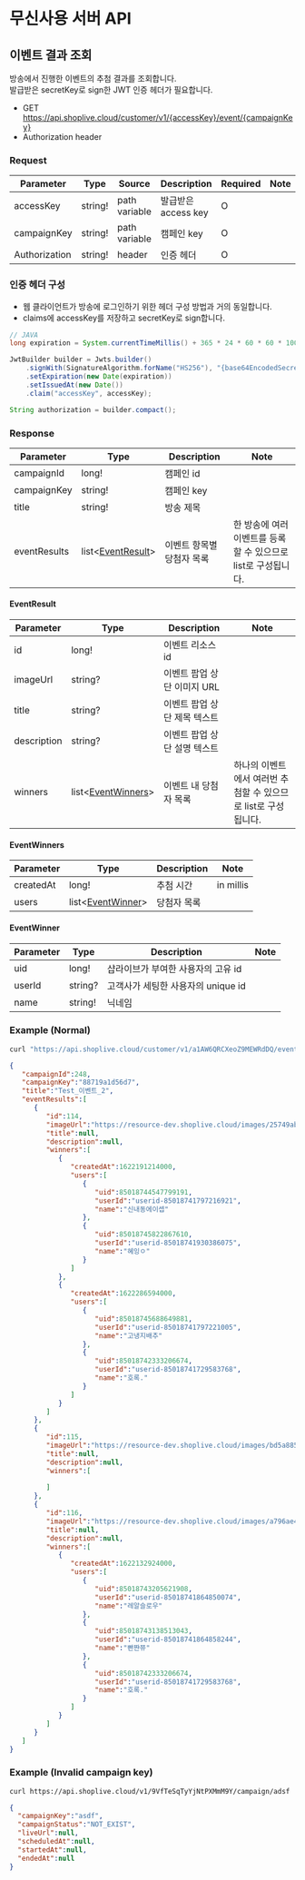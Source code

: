 # 무신사용 서버 API

## 이벤트 결과 조회

방송에서 진행한 이벤트의 추첨 결과를 조회합니다.  
발급받은 secretKey로 sign한 JWT 인증 헤더가 필요합니다.

- GET https://api.shoplive.cloud/customer/v1/{accessKey}/event/{campaignKey}
- Authorization header

### Request

| Parameter | Type | Source | Description | Required | Note |
| --------- | ---- | ------ | ----------- | -------- | ---- |
| accessKey | string! | path variable | 발급받은 access key | O | |
| campaignKey | string! | path variable | 캠페인 key | O | |
| Authorization | string! | header | 인증 헤더 | O | |

### 인증 헤더 구성

- 웹 클라이언트가 방송에 로그인하기 위한 헤더 구성 방법과 거의 동일합니다.
- claims에 accessKey를 저장하고 secretKey로 sign합니다. 

```java
// JAVA
long expiration = System.currentTimeMillis() + 365 * 24 * 60 * 60 * 1000L; // an year

JwtBuilder builder = Jwts.builder()
    .signWith(SignatureAlgorithm.forName("HS256"), "{base64EncodedSecretKey}")
    .setExpiration(new Date(expiration))
    .setIssuedAt(new Date())
    .claim("accessKey", accessKey);

String authorization = builder.compact();
```

### Response

| Parameter | Type | Description | Note |
| --------- | ---- | ----------- | ---- |
| campaignId | long! | 캠페인 id |  |
| campaignKey | string! | 캠페인 key |  |
| title | string! | 방송 제목 | |
| eventResults | list\<[EventResult](#eventresult)> | 이벤트 항목별 당첨자 목록 | 한 방송에 여러 이벤트를 등록할 수 있으므로 list로 구성됩니다. |

#### EventResult

| Parameter | Type | Description | Note |
| --------- | ---- | ----------- | ---- |
| id | long! | 이벤트 리소스 id |  |
| imageUrl | string? | 이벤트 팝업 상단 이미지 URL |  |
| title | string? | 이벤트 팝업 상단 제목 텍스트 | |
| description | string? | 이벤트 팝업 상단 설명 텍스트 | |
| winners | list\<[EventWinners](#eventwinners)> | 이벤트 내 당첨자 목록 | 하나의 이벤트에서 여러번 추첨할 수 있으므로 list로 구성됩니다. |

#### EventWinners

| Parameter | Type | Description | Note |
| --------- | ---- | ----------- | ---- |
| createdAt | long! | 추첨 시간 | in millis |
| users | list\<[EventWinner](#eventwinner)> | 당첨자 목록 |  |

#### EventWinner

| Parameter | Type | Description | Note |
| --------- | ---- | ----------- | ---- |
| uid | long! | 샵라이브가 부여한 사용자의 고유 id | |
| userId | string? | 고객사가 세팅한 사용자의 unique id | |
| name | string! | 닉네임 | |

### Example (Normal)
```sh
curl "https://api.shoplive.cloud/customer/v1/a1AW6QRCXeoZ9MEWRdDQ/event/88719a1d56d7"
```

```json
{
   "campaignId":248,
   "campaignKey":"88719a1d56d7",
   "title":"Test_이벤트_2",
   "eventResults":[
      {
         "id":114,
         "imageUrl":"https://resource-dev.shoplive.cloud/images/25749ab5-9349-45fd-b7ba-6fe3935f8b51.png",
         "title":null,
         "description":null,
         "winners":[
            {
               "createdAt":1622191214000,
               "users":[
                  {
                     "uid":85018744547799191,
                     "userId":"userid-85018741797216921",
                     "name":"신내동에이셉"
                  },
                  {
                     "uid":85018745822867610,
                     "userId":"userid-85018741930386075",
                     "name":"혜잉ㅇ"
                  }
               ]
            },
            {
               "createdAt":1622286594000,
               "users":[
                  {
                     "uid":85018745688649881,
                     "userId":"userid-85018741797221005",
                     "name":"고냉지배추"
                  },
                  {
                     "uid":85018742333206674,
                     "userId":"userid-85018741729583768",
                     "name":"호록."
                  }
               ]
            }
         ]
      },
      {
         "id":115,
         "imageUrl":"https://resource-dev.shoplive.cloud/images/bd5a8857-e86f-430f-a680-e361ded54b4c.png",
         "title":null,
         "description":null,
         "winners":[
            
         ]
      },
      {
         "id":116,
         "imageUrl":"https://resource-dev.shoplive.cloud/images/a796ae47-7c99-48d3-b9b1-6cb8ff67513d.png",
         "title":null,
         "description":null,
         "winners":[
            {
               "createdAt":1622132924000,
               "users":[
                  {
                     "uid":85018743205621908,
                     "userId":"userid-85018741864850074",
                     "name":"레알슬로우"
                  },
                  {
                     "uid":85018743138513043,
                     "userId":"userid-85018741864858244",
                     "name":"빤쨘쮸"
                  },
                  {
                     "uid":85018742333206674,
                     "userId":"userid-85018741729583768",
                     "name":"호록."
                  }
               ]
            }
         ]
      }
   ]
}
```
### Example (Invalid campaign key)
```sh
curl https://api.shoplive.cloud/v1/9VfTeSqTyYjNtPXMmM9Y/campaign/adsf
```

```json
{
  "campaignKey":"asdf",
  "campaignStatus":"NOT_EXIST",
  "liveUrl":null,
  "scheduledAt":null,
  "startedAt":null,
  "endedAt":null
}
```
